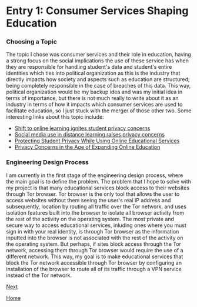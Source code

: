 # Entry 1: Consumer Services Shaping Education
### Choosing a Topic
The topic I chose was consumer services and their role in education, having a strong focus on the social implications the use of these service has when they are responsible for handling student's data and student's entire identities which ties into political organization as this is the industry that directly impacts how society and aspects such as education are structured; being completely responsible in the case of breaches of this data. This way, political organization would be my backup idea and was my initial idea in terms of importance, but there is not much really to write about it as an industry in terms of how it impacts which consumer services are used to facilitate education, so I just stuck with the merger of those other two. Some interesting links about this topic include:
* [Shift to online learning ignites student privacy concerns](https://www.iapp.org/news/a/shift-to-online-learning-ignites-student-privacy-concerns/)
* [Social media use in distance learning raises privacy concerns](https://www.k12dive.com/news/teachers-turn-to-social-media-raising-privacy-concerns/586538/)
* [Protecting Student Privacy While Using Online Educational Services](https://studentprivacy.ed.gov/training/protecting-student-privacy-while-using-online-educational-services)
* [Privacy Concerns in the Age of Expanding Online Education](https://www.onlineeducation.com/features/privacy-concerns-in-the-age-of-online-education)

### Engineering Design Process
I am currently in the first stage of the engineering design process, where the main goal is to define the problem. The problem that I hope to solve with my project is that many educational services block access to their websites through Tor browser. Tor browser is the only tool that allows the user to access websites without them seeing the user's real IP address and subsequently, location by routing all traffic over the Tor network, and uses isolation features built into the browser to isolate all browser activity from the rest of the activity on the operating system. The most private and secure way to access educational services, inluding ones where you must sign in with your real identity, is through Tor browser as the information inputted into the browser is not associated with the rest of the activity on the operating system. But perhaps, if sites block access through the Tor network, accessing them through Tor browser would require the use of a different network. This way, my goal is to make educational services that block the Tor network accessible through Tor browser by configuring an installation of the browser to route all of its traffic through a VPN service instead of the Tor network.

[Next](entry02.md)

[Home](../README.md)
